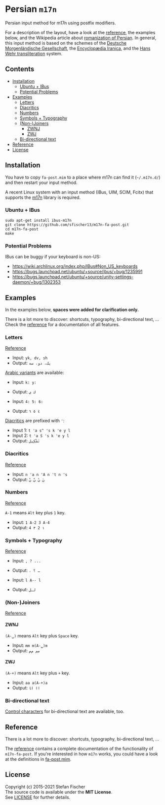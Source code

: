 <!--lint disable awesome-contributing-->
<!--lint disable awesome-github-->
<!--lint disable double-link-->

# Persian `m17n`

Persian input method for m17n using postfix modifiers.

For a description of the layout, have a look at the [reference](reference.md), the examples below, and the Wikipedia article about [romanization of Persian](https://en.wikipedia.org/wiki/Romanization_of_Persian). In general, this input method is based on the schemes of the [Deutsche Morgenländische Gesellschaft](https://en.wikipedia.org/wiki/Deutsche_Morgenl%C3%A4ndische_Gesellschaft), the [Encyclopædia Iranica](https://en.wikipedia.org/wiki/Encyclop%C3%A6dia_Iranica), and the [Hans Wehr transliteration](https://en.wikipedia.org/wiki/Hans_Wehr_transliteration) system.

## Contents

<!-- START doctoc generated TOC please keep comment here to allow auto update -->
<!-- DON'T EDIT THIS SECTION, INSTEAD RE-RUN doctoc TO UPDATE -->

- [Installation](#installation)
  - [Ubuntu + IBus](#ubuntu--ibus)
  - [Potential Problems](#potential-problems)
- [Examples](#examples)
  - [Letters](#letters)
  - [Diacritics](#diacritics)
  - [Numbers](#numbers)
  - [Symbols + Typography](#symbols--typography)
  - [(Non-)Joiners](#non-joiners)
    - [ZWNJ](#zwnj)
    - [ZWJ](#zwj)
  - [Bi-directional text](#bi-directional-text)
- [Reference](#reference)
- [License](#license)

<!-- END doctoc generated TOC please keep comment here to allow auto update -->

## Installation

You have to copy `fa-post.mim` to a place where m17n can find it (`~/.m17n.d/`) and then restart your input method.

A recent Linux system with an input method (IBus, UIM, SCIM, Fcitx) that supports the [m17n](http://www.nongnu.org/m17n/) library is required.

### Ubuntu + IBus

```shell
sudo apt-get install ibus-m17n
git clone https://github.com/sfischer13/m17n-fa-post.git
cd m17n-fa-post
make
```

### Potential Problems

IBus can be buggy if your keyboard is non-US:

- https://wiki.archlinux.org/index.php/IBus#Non_US_keyboards
- https://bugs.launchpad.net/ubuntu/+source/ibus/+bug/1235991
- https://bugs.launchpad.net/ubuntu/+source/unity-settings-daemon/+bug/1302353

## Examples

In the examples below, **spaces were added for clarification only.**

There is a lot more to discover: shortcuts, typography, bi-directional text, …  
Check the [reference](reference.md) for a documentation of all features.

### Letters

[Reference](reference.md#letters)

- Input: `yk, dv, sh`
- Output: `یک، دو، سه`

[Arabic variants](reference.md#arabic) are available:

- Input: `k: y:`
- Output: `ك ي`

- Input: `4: 5: 6:`
- Output: `٤ ٥ ٦`

[Diacritics](reference.md#diacritics) are prefixed with `'`:

- Input 1: `t 'a s^ 's k 'e y l`
- Input 2: `t 'a S 's k 'e y l`
- Output: `تَشْکِیل`

### Diacritics

[Reference](reference.md#diacritics)

- Input: `n 'a n 'A n 't n 's`
- Output: `نَ نً نّ نْ`

### Numbers

[Reference](reference.md#numbers)

`A-1` means `Alt` key plus `1` key.

- Input: `1 A-2 3 A-4`
- Output: `‏۱ 2 ۳ 4`

### Symbols + Typography

[Reference](reference.md#symbols)

- Input: `, ? ...`
- Output: `، ؟ …`

- Input: `l A-- l`
- Output: `لـل`

### (Non-)Joiners

[Reference](reference.md#space-and-non-joiners)

#### ZWNJ

`(A-␣)` means `Alt` key plus `Space` key.

- Input: `mm m(A-␣)m`
- Output: `مم م‌م`

#### ZWJ

`(A-+)` means `Alt` key plus `+` key.

- Input: `aa a(A-+)a`
- Output: `اا ا‍ا`

### Bi-directional text

[Control characters](reference.md#bi-directional-text) for bi-directional text are available, too.

## Reference

There is a lot more to discover: shortcuts, typography, bi-directional text, …

The [reference](reference.md) contains a complete documentation of the functionality of `m17n-fa-post`.
If you're interested in how `m17n` works, you could have a look at the definitions in [fa-post.mim](fa-post.mim). 

## License
Copyright (c) 2015-2021 Stefan Fischer  
The source code is available under the **MIT License**.  
See [LICENSE](LICENSE) for further details.
